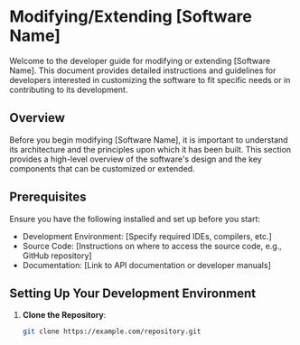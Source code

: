 # Modifying/Extending [Software Name]

Welcome to the developer guide for modifying or extending [Software Name]. This document provides detailed instructions and guidelines for developers interested in customizing the software to fit specific needs or in contributing to its development.

## Overview

Before you begin modifying [Software Name], it is important to understand its architecture and the principles upon which it has been built. This section provides a high-level overview of the software's design and the key components that can be customized or extended.

## Prerequisites

Ensure you have the following installed and set up before you start:

- Development Environment: [Specify required IDEs, compilers, etc.]
- Source Code: [Instructions on where to access the source code, e.g., GitHub repository]
- Documentation: [Link to API documentation or developer manuals]

## Setting Up Your Development Environment

1. **Clone the Repository**: 
   ```bash
   git clone https://example.com/repository.git
